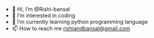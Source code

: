 - 👋 Hi, I’m @Rishi-bansal
- 👀 I’m interested in coding
- 🌱 I’m currently learning python programming language
- 📫 How to reach me rishiandbansal@gmail.com

<!---
Rishi-bansal/Rishi-bansal is a ✨ special ✨ repository because its `README.md` (this file) appears on your GitHub profile.
You can click the Preview link to take a look at your changes.
--->
